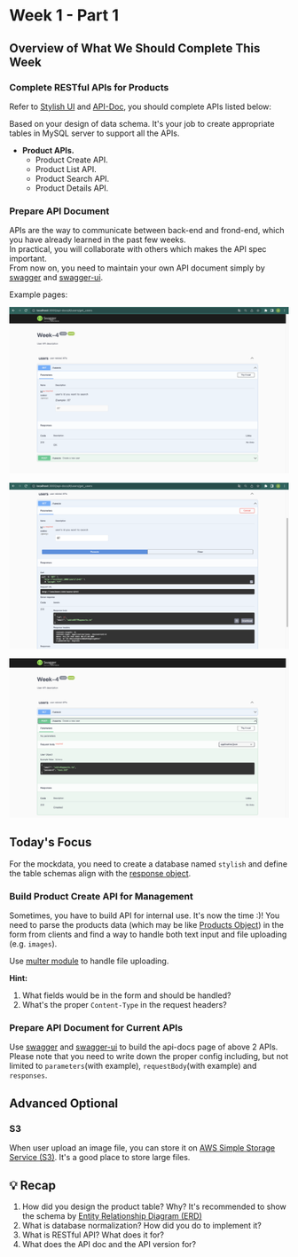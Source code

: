 # Week 1 - Part 1

## Overview of What We Should Complete This Week

### Complete RESTful APIs for Products

Refer to [Stylish UI](https://www.figma.com/file/sKhc4A0Gi427u1I5leT5ug/STYLiSH) and [API-Doc](../README.md), you should complete APIs listed below:

Based on your design of data schema. It's your job to create appropriate tables in MySQL server to support all the APIs.

* **Product APIs.**
  * Product Create API.
  * Product List API.
  * Product Search API.
  * Product Details API.
  
### Prepare API Document

APIs are the way to communicate between back-end and frond-end, which you have already learned in the past few weeks.  
In practical, you will collaborate with others which makes the API spec important.  
From now on, you need to maintain your own API document simply by [swagger](https://swagger.io/docs/specification/about/) and [swagger-ui](https://www.npmjs.com/package/swagger-ui).

Example pages:

![get](../images/w1-1.png)

![get execution](../images/w1-2.png)

![post](../images/w1-3.png)

## Today's Focus

For the mockdata, you need to create a database named `stylish` and define the table schemas align with the [response object](../README.md#response-object).


### Build Product Create API for Management

Sometimes, you have to build API for internal use. It's now the time :)!
You need to parse the products data (which may be like [Products Object](../README.md#response-object)) in the form from clients and find a way to handle both text input and file uploading (e.g. `images`).

Use [multer module](https://github.com/expressjs/multer) to handle file uploading.

**Hint:**

1. What fields would be in the form and should be handled?
2. What's the proper `Content-Type` in the request headers?

### Prepare API Document for Current APIs

Use [swagger](https://swagger.io/docs/specification/about/) and [swagger-ui](https://www.npmjs.com/package/swagger-ui) to build the api-docs page of above 2 APIs.  
Please note that you need to write down the proper config including, but not limited to `parameters`(with example), `requestBody`(with example) and `responses`.

## Advanced Optional

### S3
When user upload an image file, you can store it on [AWS Simple Storage Service (S3)](https://aws.amazon.com/tw/s3/). It's a good place to store large files.

## 💡 Recap
1. How did you design the product table? Why? 
   It's recommended to show the schema by [Entity Relationship Diagram (ERD)](https://www.visual-paradigm.com/guide/data-modeling/what-is-entity-relationship-diagram/)
2. What is database normalization? How did you do to implement it?
3. What is RESTful API? What does it for?
4. What does the API doc and the API version for?
